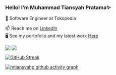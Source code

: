 ### Hello! I’m Muhammad Tiansyah Pratama✨
<p dir="auto">
<animated-image data-catalyst=""><a href="#" rel="nofollow" data-target="animated-image.originalLink" hidden=""><img src="https://user-images.githubusercontent.com/73097560/115834477-dbab4500-a447-11eb-908a-139a6edaec5c.gif" style="max-width: 100%;" data-target="animated-image.originalImage" hidden=""></a>
      <span class="AnimatedImagePlayer" data-target="animated-image.player">
        <a data-target="animated-image.replacedLink" class="AnimatedImagePlayer-images" href="#"></a>
      </span></animated-image>
</p>

🔭 Software Engineer at Tokopedia

📫 Reach me on [LinkedIn](https://www.linkedin.com/in/mtiansyahp/)
<br>
:desktop_computer: See my portofolio and my latest work [Here](http://tiansyah-portofolio.herokuapp.com/)


<img align="center" src="https://github-readme-stats.vercel.app/api?username=mtiansyahp&show_icons=true&include_all_commits=true&count_private=true&hide=stars&theme=github_dark" /> 
 <img align="center" src="https://github-readme-stats.vercel.app/api/top-langs/?username=mtiansyahp&layout=compact&count_private=true&theme=github_dark" />

[![GitHub Streak](https://github-readme-streak-stats.herokuapp.com?user=mtiansyahp&theme=tokyonight_duo&date_format=j%20M%5B%20Y%5D)](https://git.io/streak-stats)
 
[![mtiansyahp github activity graph](https://activity-graph.herokuapp.com/graph?username=mtiansyahp&theme=react-dark)](https://github.com/mtiansyahp/mtiansyahp)

<!-- Updated on 07 September 2022 --!>
